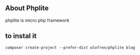 ## About Phplite
phplite is micro php framework

## to instal it
``
composer create-project --prefer-dist wlofren/phplite blog
``